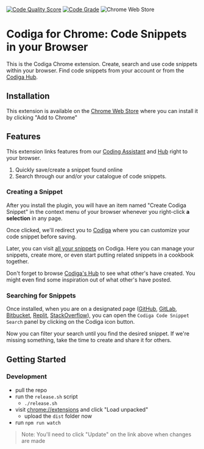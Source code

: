 [![Code Quality Score](https://api.codiga.io/project/30142/score/svg)](https://app.codiga.io/hub/project/30142/chrome-extension)
[![Code Grade](https://api.codiga.io/project/30142/status/svg)](https://app.codiga.io/hub/project/30142/chrome-extension)
![Chrome Web Store](https://img.shields.io/chrome-web-store/users/dbkhkhonmelajjempmoadocgneoadjge)

# Codiga for Chrome: Code Snippets in your Browser

This is the Codiga Chrome extension. Create, search and use code snippets within your browser. Find code snippets from your account or from the [Codiga Hub](https://app.codiga.io/hub).

## Installation

This extension is available on the [Chrome Web Store](https://chrome.google.com/webstore/detail/codiga/dbkhkhonmelajjempmoadocgneoadjge) where you can install it by clicking "Add to Chrome"

## Features

This extension links features from our [Coding Assistant](https://www.codiga.io/coding-assistant/) and [Hub](https://app.codiga.io/hub) right to your browser.

1. Quickly save/create a snippet found online
2. Search through our and/or your catalogue of code snippets.

### Creating a Snippet

After you install the plugin, you will have an item named "Create Codiga Snippet" in the context menu of your browser whenever you right-click **a selection** in any page.

Once clicked, we'll redirect you to [Codiga](https://app.codiga.io/assistant/snippet/create) where you can customize your code snippet before saving.

Later, you can visit [all your snippets](https://app.codiga.io/assistant/snippet/list) on Codiga. Here you can manage your snippets, create more, or even start putting related snippets in a cookbook together.

Don't forget to browse [Codiga's Hub](https://app.codiga.io/hub) to see what other's have created. You might even find some inspiration out of what other's have posted.

### Searching for Snippets

Once installed, when you are on a designated page ([GitHub](https://github.com), [GitLab](https://gitlab.com), [Bitbucket](https://bitbucket.org), [Replit](https://replit.com), [StackOverflow](https://stackoverflow.com)), you can open the `Codiga Code Snippet Search` panel by clicking on the Codiga icon button.

Now you can filter your search until you find the desired snippet. If we're missing something, take the time to create and share it for others.

## Getting Started

### Development

- pull the repo
- run the `release.sh` script
  - `./release.sh`
- visit [chrome://extensions](chrome://extensions) and click "Load unpacked"
  - upload the `dist` folder now
- run `npm run watch`

> Note: You'll need to click "Update" on the link above when changes are made
